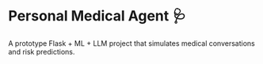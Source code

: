 # Personal Medical Agent 🩺

A prototype Flask + ML + LLM project that simulates medical conversations and risk predictions.
